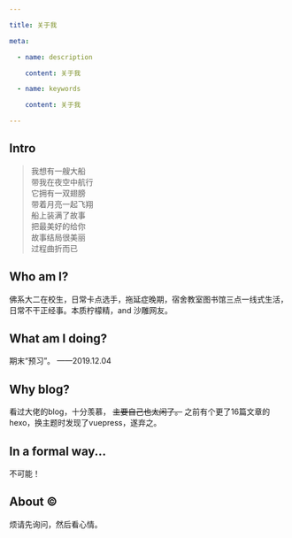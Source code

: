```yaml
---

title: 关于我

meta:

  - name: description

    content: 关于我

  - name: keywords

    content: 关于我

---
```


## Intro
> 我想有一艘大船  
> 带我在夜空中航行  
> 它拥有一双翅膀  
> 带着月亮一起飞翔  
> 船上装满了故事  
> 把最美好的给你  
> 故事结局很美丽  
> 过程曲折而已

## Who am I?
佛系大二在校生，日常卡点选手，拖延症晚期，宿舍教室图书馆三点一线式生活，日常不干正经事。本质柠檬精，and 沙雕网友。

## What am I doing?
期末“预习”。    ——2019.12.04

## Why blog?
看过大佬的blog，十分羡慕，  ~~主要自己也太闲了。~~  之前有个更了16篇文章的hexo，换主题时发现了vuepress，遂弃之。

## In a formal way...
不可能！

## About ©
烦请先询问，然后看心情。

